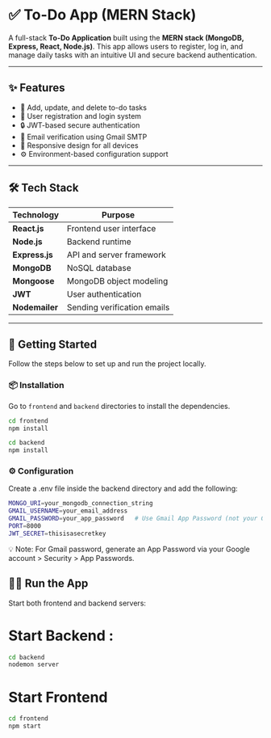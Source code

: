 # ✅ To-Do App (MERN Stack)

A full-stack **To-Do Application** built using the **MERN stack (MongoDB, Express, React, Node.js)**. This app allows users to register, log in, and manage daily tasks with an intuitive UI and secure backend authentication.

---


## ✨ Features

- 📝 Add, update, and delete to-do tasks
- 👥 User registration and login system
- 🔒 JWT-based secure authentication
- 📧 Email verification using Gmail SMTP
- 📱 Responsive design for all devices
- ⚙️ Environment-based configuration support

---

## 🛠️ Tech Stack

| Technology     | Purpose                        |
|----------------|--------------------------------|
| **React.js**   | Frontend user interface        |
| **Node.js**    | Backend runtime                |
| **Express.js** | API and server framework       |
| **MongoDB**    | NoSQL database                 |
| **Mongoose**   | MongoDB object modeling        |
| **JWT**        | User authentication            |
| **Nodemailer** | Sending verification emails    |

---

## 🚀 Getting Started

Follow the steps below to set up and run the project locally.

### 📦 Installation

Go to `frontend` and `backend` directories to install the dependencies.

```bash
cd frontend
npm install
```
```bash
cd backend
npm install
```

### ⚙️ Configuration
Create a .env file inside the backend directory and add the following:
```bash
MONGO_URI=your_mongodb_connection_string
GMAIL_USERNAME=your_email_address
GMAIL_PASSWORD=your_app_password   # Use Gmail App Password (not your Gmail password)
PORT=8000
JWT_SECRET=thisisasecretkey
```

💡 Note: For Gmail password, generate an App Password via your Google account > Security > App Passwords.

## 🏃‍♂️ Run the App
Start both frontend and backend servers:

# Start Backend :
```bash
cd backend
nodemon server
```

# Start Frontend
```bash
cd frontend
npm start
```
